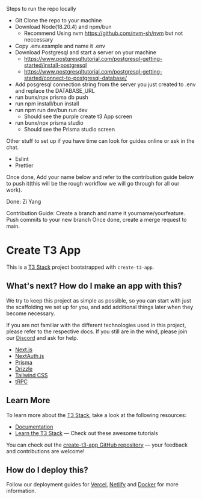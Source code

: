 
Steps to run the repo locally
- Git Clone the repo to your machine
- Download Node(18.20.4) and npm/bun 
    - Recommend Using nvm https://github.com/nvm-sh/nvm but not neccessary
- Copy .env.example and name it .env
- Download Postgresql and start a server on your machine
    - https://www.postgresqltutorial.com/postgresql-getting-started/install-postgresql
    - https://www.postgresqltutorial.com/postgresql-getting-started/connect-to-postgresql-database/
- Add posgresql connection string from the server you just created to .env and replace the DATABASE_URL
- run bunx/npx prisma db push
- run npm install/bun install
- run npm run dev/bun run dev
    - Should see the purple create t3 App screen
- run bunx/npx prisma studio
    - Should see the Prisma studio screen

Other stuff to set up if you have time can look for guides online or ask in the chat.
- Eslint
- Prettier

Once done, Add your name below and refer to the contribution guide below to push it(this will be the rough workflow we will go through for all our work).

Done:
Zi Yang

Contribution Guide:
Create a branch and name it yourname/yourfeature.
Push commits to your new branch
Once done, create a merge request to main.


# Create T3 App

This is a [T3 Stack](https://create.t3.gg/) project bootstrapped with `create-t3-app`.

## What's next? How do I make an app with this?

We try to keep this project as simple as possible, so you can start with just the scaffolding we set up for you, and add additional things later when they become necessary.

If you are not familiar with the different technologies used in this project, please refer to the respective docs. If you still are in the wind, please join our [Discord](https://t3.gg/discord) and ask for help.

- [Next.js](https://nextjs.org)
- [NextAuth.js](https://next-auth.js.org)
- [Prisma](https://prisma.io)
- [Drizzle](https://orm.drizzle.team)
- [Tailwind CSS](https://tailwindcss.com)
- [tRPC](https://trpc.io)

## Learn More

To learn more about the [T3 Stack](https://create.t3.gg/), take a look at the following resources:

- [Documentation](https://create.t3.gg/)
- [Learn the T3 Stack](https://create.t3.gg/en/faq#what-learning-resources-are-currently-available) — Check out these awesome tutorials

You can check out the [create-t3-app GitHub repository](https://github.com/t3-oss/create-t3-app) — your feedback and contributions are welcome!

## How do I deploy this?

Follow our deployment guides for [Vercel](https://create.t3.gg/en/deployment/vercel), [Netlify](https://create.t3.gg/en/deployment/netlify) and [Docker](https://create.t3.gg/en/deployment/docker) for more information.
